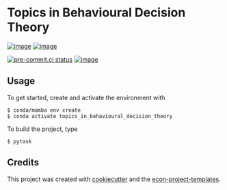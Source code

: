 # Topics in Behavioural Decision  Theory

[![image](https://img.shields.io/github/actions/workflow/status/christianhilpert/topics_in_behavioural_decision_theory/main.yml?branch=main)](https://github.com/christianhilpert/topics_in_behavioural_decision_theory/actions?query=branch%3Amain)
[![image](https://codecov.io/gh/christianhilpert/topics_in_behavioural_decision_theory/branch/main/graph/badge.svg)](https://codecov.io/gh/christianhilpert/topics_in_behavioural_decision_theory)

[![pre-commit.ci status](https://results.pre-commit.ci/badge/github/christianhilpert/topics_in_behavioural_decision_theory/main.svg)](https://results.pre-commit.ci/latest/github/christianhilpert/topics_in_behavioural_decision_theory/main)
[![image](https://img.shields.io/badge/code%20style-black-000000.svg)](https://github.com/psf/black)

## Usage

To get started, create and activate the environment with

```console
$ conda/mamba env create
$ conda activate topics_in_behavioural_decision_theory
```

To build the project, type

```console
$ pytask
```

## Credits

This project was created with [cookiecutter](https://github.com/audreyr/cookiecutter)
and the
[econ-project-templates](https://github.com/OpenSourceEconomics/econ-project-templates).
